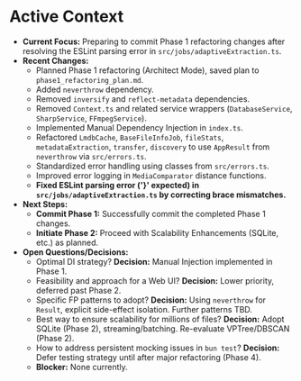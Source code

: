 <!-- Version: 2.6 | Last Updated: 2025-04-05 | Updated By: Cline -->

# Active Context

- **Current Focus:** Preparing to commit Phase 1 refactoring changes after resolving the ESLint parsing error in `src/jobs/adaptiveExtraction.ts`.
- **Recent Changes:**
  - Planned Phase 1 refactoring (Architect Mode), saved plan to `phase1_refactoring_plan.md`.
  - Added `neverthrow` dependency.
  - Removed `inversify` and `reflect-metadata` dependencies.
  - Removed `Context.ts` and related service wrappers (`DatabaseService`, `SharpService`, `FFmpegService`).
  - Implemented Manual Dependency Injection in `index.ts`.
  - Refactored `LmdbCache`, `BaseFileInfoJob`, `fileStats`, `metadataExtraction`, `transfer`, `discovery` to use `AppResult` from `neverthrow` via `src/errors.ts`.
  - Standardized error handling using classes from `src/errors.ts`.
  - Improved error logging in `MediaComparator` distance functions.
  - **Fixed ESLint parsing error ('}' expected) in `src/jobs/adaptiveExtraction.ts` by correcting brace mismatches.**
- **Next Steps:**
  - **Commit Phase 1:** Successfully commit the completed Phase 1 changes.
  - **Initiate Phase 2:** Proceed with Scalability Enhancements (SQLite, etc.) as planned.
- **Open Questions/Decisions:**
  - Optimal DI strategy? **Decision:** Manual Injection implemented in Phase 1.
  - Feasibility and approach for a Web UI? **Decision:** Lower priority, deferred past Phase 2.
  - Specific FP patterns to adopt? **Decision:** Using `neverthrow` for `Result`, explicit side-effect isolation. Further patterns TBD.
  - Best way to ensure scalability for millions of files? **Decision:** Adopt SQLite (Phase 2), streaming/batching. Re-evaluate VPTree/DBSCAN (Phase 2).
  - How to address persistent mocking issues in `bun test`? **Decision:** Defer testing strategy until after major refactoring (Phase 4).
  - **Blocker:** None currently.
